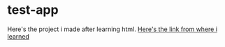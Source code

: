 # test-app
Here's the project i made after learning html.
[Here's the link from where i learned](https://www.youtube.com/watch?v=kUMe1FH4CHE>freeCodeCamp.org)
